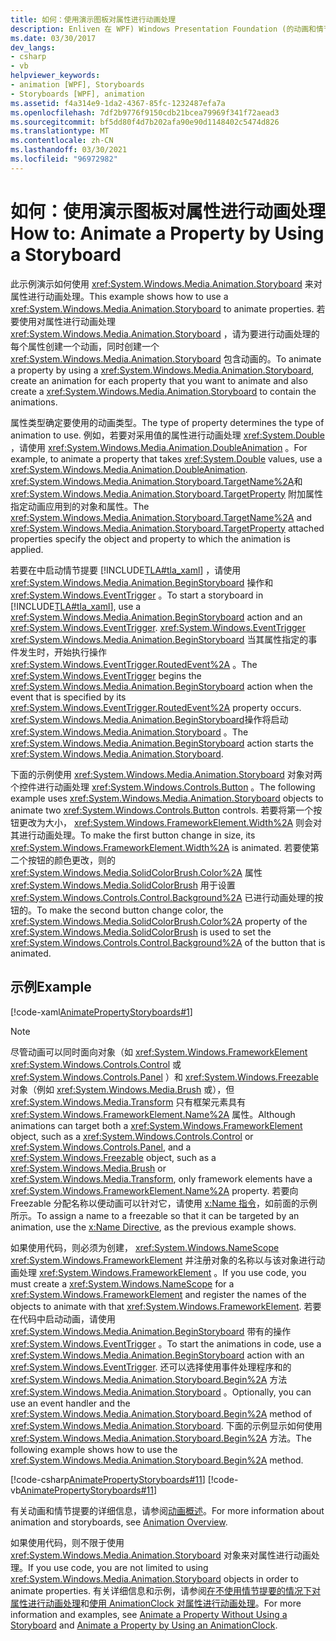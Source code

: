 ```yaml
---
title: 如何：使用演示图板对属性进行动画处理
description: Enliven 在 WPF) Windows Presentation Foundation (的动画和情节提要的用户界面。
ms.date: 03/30/2017
dev_langs:
- csharp
- vb
helpviewer_keywords:
- animation [WPF], Storyboards
- Storyboards [WPF], animation
ms.assetid: f4a314e9-1da2-4367-85fc-1232487efa7a
ms.openlocfilehash: 7df2b9776f9150cdb21bcea79969f341f72aead3
ms.sourcegitcommit: bf5dd80f4d7b202afa90e90d1148402c5474d826
ms.translationtype: MT
ms.contentlocale: zh-CN
ms.lasthandoff: 03/30/2021
ms.locfileid: "96972982"
---
```

# <a name="how-to-animate-a-property-by-using-a-storyboard"></a><span data-ttu-id="56957-103">如何：使用演示图板对属性进行动画处理</span><span class="sxs-lookup"><span data-stu-id="56957-103">How to: Animate a Property by Using a Storyboard</span></span>
<span data-ttu-id="56957-104">此示例演示如何使用 <xref:System.Windows.Media.Animation.Storyboard> 来对属性进行动画处理。</span><span class="sxs-lookup"><span data-stu-id="56957-104">This example shows how to use a <xref:System.Windows.Media.Animation.Storyboard> to animate properties.</span></span> <span data-ttu-id="56957-105">若要使用对属性进行动画处理 <xref:System.Windows.Media.Animation.Storyboard> ，请为要进行动画处理的每个属性创建一个动画，同时创建一个 <xref:System.Windows.Media.Animation.Storyboard> 包含动画的。</span><span class="sxs-lookup"><span data-stu-id="56957-105">To animate a property by using a <xref:System.Windows.Media.Animation.Storyboard>, create an animation for each property that you want to animate and also create a <xref:System.Windows.Media.Animation.Storyboard> to contain the animations.</span></span>  
  
 <span data-ttu-id="56957-106">属性类型确定要使用的动画类型。</span><span class="sxs-lookup"><span data-stu-id="56957-106">The type of property determines the type of animation to use.</span></span> <span data-ttu-id="56957-107">例如，若要对采用值的属性进行动画处理 <xref:System.Double> ，请使用 <xref:System.Windows.Media.Animation.DoubleAnimation> 。</span><span class="sxs-lookup"><span data-stu-id="56957-107">For example, to animate a property that takes <xref:System.Double> values, use a <xref:System.Windows.Media.Animation.DoubleAnimation>.</span></span> <span data-ttu-id="56957-108"><xref:System.Windows.Media.Animation.Storyboard.TargetName%2A>和 <xref:System.Windows.Media.Animation.Storyboard.TargetProperty> 附加属性指定动画应用到的对象和属性。</span><span class="sxs-lookup"><span data-stu-id="56957-108">The <xref:System.Windows.Media.Animation.Storyboard.TargetName%2A> and <xref:System.Windows.Media.Animation.Storyboard.TargetProperty> attached properties specify the object and property to which the animation is applied.</span></span>  
  
 <span data-ttu-id="56957-109">若要在中启动情节提要 [!INCLUDE[TLA#tla_xaml](../../../includes/tlasharptla-xaml-md.md)] ，请使用 <xref:System.Windows.Media.Animation.BeginStoryboard> 操作和 <xref:System.Windows.EventTrigger> 。</span><span class="sxs-lookup"><span data-stu-id="56957-109">To start a storyboard in [!INCLUDE[TLA#tla_xaml](../../../includes/tlasharptla-xaml-md.md)], use a <xref:System.Windows.Media.Animation.BeginStoryboard> action and an <xref:System.Windows.EventTrigger>.</span></span> <span data-ttu-id="56957-110"><xref:System.Windows.EventTrigger> <xref:System.Windows.Media.Animation.BeginStoryboard> 当其属性指定的事件发生时，开始执行操作 <xref:System.Windows.EventTrigger.RoutedEvent%2A> 。</span><span class="sxs-lookup"><span data-stu-id="56957-110">The <xref:System.Windows.EventTrigger> begins the <xref:System.Windows.Media.Animation.BeginStoryboard> action when the event that is specified by its <xref:System.Windows.EventTrigger.RoutedEvent%2A> property occurs.</span></span> <span data-ttu-id="56957-111"><xref:System.Windows.Media.Animation.BeginStoryboard>操作将启动 <xref:System.Windows.Media.Animation.Storyboard> 。</span><span class="sxs-lookup"><span data-stu-id="56957-111">The <xref:System.Windows.Media.Animation.BeginStoryboard> action starts the <xref:System.Windows.Media.Animation.Storyboard>.</span></span>  
  
 <span data-ttu-id="56957-112">下面的示例使用 <xref:System.Windows.Media.Animation.Storyboard> 对象对两个控件进行动画处理 <xref:System.Windows.Controls.Button> 。</span><span class="sxs-lookup"><span data-stu-id="56957-112">The following example uses <xref:System.Windows.Media.Animation.Storyboard> objects to animate two <xref:System.Windows.Controls.Button> controls.</span></span> <span data-ttu-id="56957-113">若要将第一个按钮更改为大小， <xref:System.Windows.FrameworkElement.Width%2A> 则会对其进行动画处理。</span><span class="sxs-lookup"><span data-stu-id="56957-113">To make the first button change in size, its <xref:System.Windows.FrameworkElement.Width%2A> is animated.</span></span> <span data-ttu-id="56957-114">若要使第二个按钮的颜色更改，则的 <xref:System.Windows.Media.SolidColorBrush.Color%2A> 属性 <xref:System.Windows.Media.SolidColorBrush> 用于设置 <xref:System.Windows.Controls.Control.Background%2A> 已进行动画处理的按钮的。</span><span class="sxs-lookup"><span data-stu-id="56957-114">To make the second button change color, the <xref:System.Windows.Media.SolidColorBrush.Color%2A> property of the <xref:System.Windows.Media.SolidColorBrush> is used to set the <xref:System.Windows.Controls.Control.Background%2A> of the button that is animated.</span></span>  
  
## <a name="example"></a><span data-ttu-id="56957-115">示例</span><span class="sxs-lookup"><span data-stu-id="56957-115">Example</span></span>  
 [!code-xaml[AnimatePropertyStoryboards#1](~/samples/snippets/xaml/VS_Snippets_Wpf/AnimatePropertyStoryboards/XAML/StoryboardExample.xaml#1)]  
  
> [!NOTE]
> <span data-ttu-id="56957-116">尽管动画可以同时面向对象（如 <xref:System.Windows.FrameworkElement> <xref:System.Windows.Controls.Control> 或 <xref:System.Windows.Controls.Panel> ）和 <xref:System.Windows.Freezable> 对象（例如 <xref:System.Windows.Media.Brush> 或），但 <xref:System.Windows.Media.Transform> 只有框架元素具有 <xref:System.Windows.FrameworkElement.Name%2A> 属性。</span><span class="sxs-lookup"><span data-stu-id="56957-116">Although animations can target both a <xref:System.Windows.FrameworkElement> object, such as a <xref:System.Windows.Controls.Control> or <xref:System.Windows.Controls.Panel>, and a <xref:System.Windows.Freezable> object, such as a <xref:System.Windows.Media.Brush> or <xref:System.Windows.Media.Transform>, only framework elements have a <xref:System.Windows.FrameworkElement.Name%2A> property.</span></span> <span data-ttu-id="56957-117">若要向 Freezable 分配名称以便动画可以针对它，请使用 [x:Name 指令](/dotnet/desktop-wpf/xaml-services/xname-directive)，如前面的示例所示。</span><span class="sxs-lookup"><span data-stu-id="56957-117">To assign a name to a freezable so that it can be targeted by an animation, use the [x:Name Directive](/dotnet/desktop-wpf/xaml-services/xname-directive), as the previous example shows.</span></span>  
  
 <span data-ttu-id="56957-118">如果使用代码，则必须为创建， <xref:System.Windows.NameScope> <xref:System.Windows.FrameworkElement> 并注册对象的名称以与该对象进行动画处理 <xref:System.Windows.FrameworkElement> 。</span><span class="sxs-lookup"><span data-stu-id="56957-118">If you use code, you must create a <xref:System.Windows.NameScope> for a <xref:System.Windows.FrameworkElement> and register the names of the objects to animate with that <xref:System.Windows.FrameworkElement>.</span></span> <span data-ttu-id="56957-119">若要在代码中启动动画，请使用 <xref:System.Windows.Media.Animation.BeginStoryboard> 带有的操作 <xref:System.Windows.EventTrigger> 。</span><span class="sxs-lookup"><span data-stu-id="56957-119">To start the animations in code, use a <xref:System.Windows.Media.Animation.BeginStoryboard> action with an <xref:System.Windows.EventTrigger>.</span></span> <span data-ttu-id="56957-120">还可以选择使用事件处理程序和的 <xref:System.Windows.Media.Animation.Storyboard.Begin%2A> 方法 <xref:System.Windows.Media.Animation.Storyboard> 。</span><span class="sxs-lookup"><span data-stu-id="56957-120">Optionally, you can use an event handler and the <xref:System.Windows.Media.Animation.Storyboard.Begin%2A> method of <xref:System.Windows.Media.Animation.Storyboard>.</span></span> <span data-ttu-id="56957-121">下面的示例显示如何使用 <xref:System.Windows.Media.Animation.Storyboard.Begin%2A> 方法。</span><span class="sxs-lookup"><span data-stu-id="56957-121">The following example shows how to use the <xref:System.Windows.Media.Animation.Storyboard.Begin%2A> method.</span></span>  
  
 [!code-csharp[AnimatePropertyStoryboards#11](~/samples/snippets/csharp/VS_Snippets_Wpf/AnimatePropertyStoryboards/CSharp/StoryboardExample.cs#11)]
 [!code-vb[AnimatePropertyStoryboards#11](~/samples/snippets/visualbasic/VS_Snippets_Wpf/AnimatePropertyStoryboards/VisualBasic/StoryboardExample.vb#11)]  
  
 <span data-ttu-id="56957-122">有关动画和情节提要的详细信息，请参阅[动画概述](animation-overview.md)。</span><span class="sxs-lookup"><span data-stu-id="56957-122">For more information about animation and storyboards, see [Animation Overview](animation-overview.md).</span></span>  
  
 <span data-ttu-id="56957-123">如果使用代码，则不限于使用 <xref:System.Windows.Media.Animation.Storyboard> 对象来对属性进行动画处理。</span><span class="sxs-lookup"><span data-stu-id="56957-123">If you use code, you are not limited to using <xref:System.Windows.Media.Animation.Storyboard> objects in order to animate properties.</span></span> <span data-ttu-id="56957-124">有关详细信息和示例，请参阅[在不使用情节提要的情况下对属性进行动画处理](how-to-animate-a-property-without-using-a-storyboard.md)和[使用 AnimationClock 对属性进行动画处理](how-to-animate-a-property-by-using-an-animationclock.md)。</span><span class="sxs-lookup"><span data-stu-id="56957-124">For more information and examples, see [Animate a Property Without Using a Storyboard](how-to-animate-a-property-without-using-a-storyboard.md) and [Animate a Property by Using an AnimationClock](how-to-animate-a-property-by-using-an-animationclock.md).</span></span>
